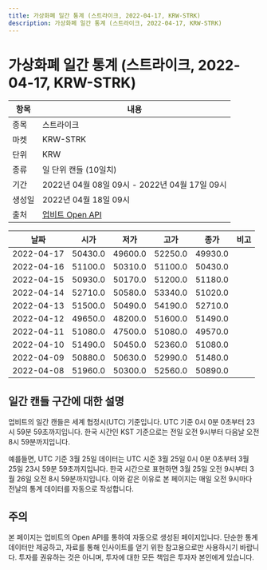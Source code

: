 ```yaml
---
title: 가상화폐 일간 통계 (스트라이크, 2022-04-17, KRW-STRK)
description: 가상화폐 일간 통계 (스트라이크, 2022-04-17, KRW-STRK)
---
```



가상화폐 일간 통계 (스트라이크, 2022-04-17, KRW-STRK)
===

|항목|내용|
|--|--|
|종목|스트라이크|
|마켓|KRW-STRK|
|단위|KRW|
|종류|일 단위 캔들 (10일치)|
|기간|2022년 04월 08일 09시 - 2022년 04월 17일 09시|
|생성일|2022년 04월 18일 09시|
|출처|[업비트 Open API](https://docs.upbit.com)|


|날짜|시가|저가|고가|종가|비고|
|--|--|--|--|--|--|
|2022-04-17|50430.0|49600.0|52250.0|49930.0|    |
|2022-04-16|51100.0|50310.0|51100.0|50430.0|    |
|2022-04-15|50930.0|50170.0|51200.0|51180.0|    |
|2022-04-14|52710.0|50580.0|53340.0|51020.0|    |
|2022-04-13|51500.0|50490.0|54190.0|52710.0|    |
|2022-04-12|49650.0|48200.0|51600.0|51490.0|    |
|2022-04-11|51080.0|47500.0|51080.0|49570.0|    |
|2022-04-10|51490.0|50450.0|52360.0|51080.0|    |
|2022-04-09|50880.0|50630.0|52990.0|51480.0|    |
|2022-04-08|51960.0|50300.0|52560.0|50890.0|    |


일간 캔들 구간에 대한 설명
---


업비트의 일간 캔들은 세계 협정시(UTC) 기준입니다. 
UTC 기준 0시 0분 0초부터 23시 59분 59초까지입니다. 
한국 시간인 KST 기준으로는 전일 오전 9시부터 다음날 오전 8시 59분까지입니다. 


예를들면, UTC 기준 3월 25일 데이터는 UTC 시준 3월 25일 0시 0분 0초부터 3월 25일 23시 59분 59초까지입니다. 
한국 시간으로 표현하면 3월 25일 오전 9시부터 3월 26일 오전 8시 59분까지입니다. 
이와 같은 이유로 본 페이지는 매일 오전 9시마다 전날의 통계 데이터를 자동으로 작성합니다. 


주의
---


본 페이지는 업비트의 Open API를 통하여 자동으로 생성된 페이지입니다. 
단순한 통계 데이터만 제공하고, 자료를 통해 인사이트를 얻기 위한 참고용으로만 사용하시기 바랍니다. 
투자를 권유하는 것은 아니며, 투자에 대한 모든 책임은 투자자 본인에게 있습니다. 
